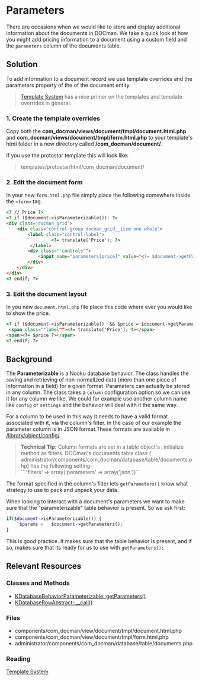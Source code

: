 # Parameters

There are occasions when we would like to store and display additional information about the documents in DOCman.
We take a quick look at how you might add pricing information to a document using a custom field and the `parameters` column of the documents table.

<!-- toc -->

## Solution 

To add information to a document record we use template overrides and the parameters property of the of the document entity. 

>[Template System](framework/template-system.md) has a nice primer on the templates and template overrides in general.

### 1. Create the template overrides

Copy both the **com_docman/views/document/tmpl/document.html.php** and **com_docman/views/document/tmpl/form.html.php** to your template's html folder in a new directory called **/com_docman/document/**.

If you use the protostar template this will look like:  
>templates/protostar/html/com_docman/document/

### 2. Edit the document form

In your new `form.html.php` file simply place the following somewhere inside the `<form>` tag.
```html
<? // Price ?>
<? if ($document->isParameterizable()): ?>
<div class="docman_grid">
    <div class="control-group docman_grid__item one-whole">
        <label class="control-label">
                 <?= translate('Price'); ?>
         </label>
        <div class=""controls"">
            <input name="parameters[price]" value="<?= $document->getParameters()->price ?>" type=""text""/>
        </div>
    </div>
</div>
<? endif; ?>
```
### 3. Edit the document layout

In you new `document.html.php` file place this code where ever you would like to show the price.
```html
<? if ($document->isParameterizable()  && $price = $document->getParameters()->price): ?>
 <span class=""label""><?= translate('Price'); ?></span>
<span><?= $price ?></span>
<? endif; ?>
```

## Background

The **Parameterizable** is a Nooku database behavior. The class handles the saving and retrieving of non-normalized data (more than one piece of information in a field) for a given format. Parameters can actually be stored in any column. The class takes a `column` configuration option so we can use it for any column we like. We could for example use another column name like `config` or `settings` and the behavior will deal with it the same way.

For a column to be used in this way it needs to have a valid format associated with it, via the column's filter. In the case of our example the parameter column is in JSON format.These formats are available in [/library/object/config/](https://github.com/nooku/nooku-framework/tree/master/code/libraries/koowa/libraries/object/config). 
> **Technical Tip:** Column formats are set in a table object's _initialize method as filters. DOCman's documents table class ( administrator/components/com\_docman/database/table/documents.php)  has the following setting:  
```'filters' => array('parameters'   => array('json'))``

The format specified in the column's filter lets `getParameters()` know what strategy to use to pack and unpack your data. 

When looking to interact with a document's parameters we want to make sure that the "parameterizable" table behavior is present. So we ask first: 

```php
if($document->isParameterizable()) {
     $params =   $document->getParameters();
}
```
This is good practice. It makes sure that the table behavior is present, and if so, makes sure that its ready for us to use with `getParameters();`


## Relevant Resources

### Classes and Methods

+ [KDatabaseBehaviorParameterizable::getParameters()](https://github.com/nooku/nooku-framework/blob/master/code/libraries/koowa/libraries/database/behavior/parameterizable.php#L68)
+ [KDatabaseRowAbstract::__call()](https://github.com/nooku/nooku-framework/blob/master/code/libraries/koowa/libraries/database/row/abstract.php#L628)

### Files

+ components/com_docman/view/document/tmpl/document.html.php
+ components/com_docman/view/document/tmpl/form.html.php
+ administrator/components/com_docman/database/table/documents.php

### Reading

[Template System](framework/template-system.md) 